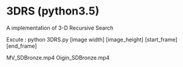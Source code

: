# 3DRS (python3.5)
A implementation of  3-D Recursive Search

Excute : python 3DRS.py [image width] [image_height] [start_frame] [end_frame]


MV_SDBronze.mp4	
Oigin_SDBronze.mp4	
